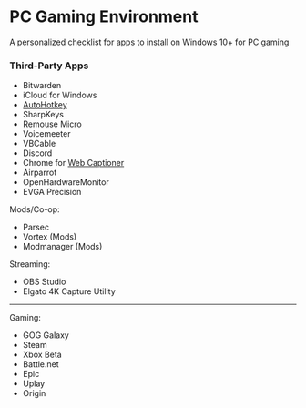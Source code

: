 # PC Gaming Environment

A personalized checklist for apps to install on Windows 10+ for PC gaming

### Third-Party Apps

- Bitwarden
- iCloud for Windows
- [AutoHotkey](https://www.autohotkey.com/download/)
- SharpKeys
- Remouse Micro
- Voicemeeter
- VBCable
- Discord
- Chrome for [Web Captioner](https://webcaptioner.com/captioner)
- Airparrot
- OpenHardwareMonitor
- EVGA Precision

Mods/Co-op:
- Parsec
- Vortex (Mods)
- Modmanager (Mods)

Streaming:
- OBS Studio
- Elgato 4K Capture Utility

---

Gaming:
- GOG Galaxy
- Steam
- Xbox Beta
- Battle.net
- Epic
- Uplay
- Origin
